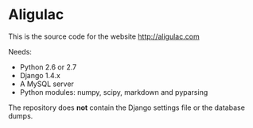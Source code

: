 Aligulac
========

This is the source code for the website http://aligulac.com

Needs:

- Python 2.6 or 2.7
- Django 1.4.x
- A MySQL server
- Python modules: numpy, scipy, markdown and pyparsing

The repository does **not** contain the Django settings file or the database dumps.
